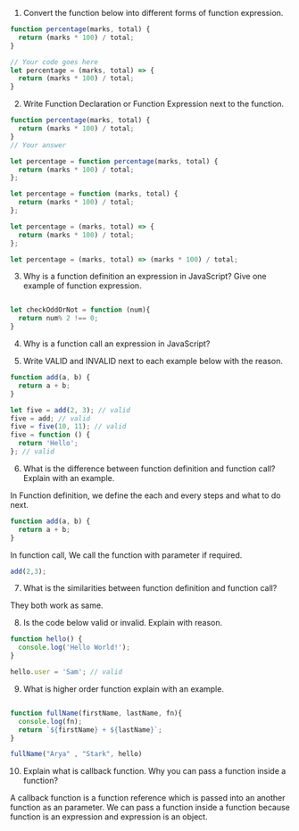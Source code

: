 1. Convert the function below into different forms of function expression.

```js
function percentage(marks, total) {
  return (marks * 100) / total;
}

// Your code goes here
let percentage = (marks, total) => {
  return (marks * 100) / total;
}

```

2. Write Function Declaration or Function Expression next to the function.

```js
function percentage(marks, total) {
  return (marks * 100) / total;
}
// Your answer
```
<!-- function Declaration -->


```js
let percentage = function percentage(marks, total) {
  return (marks * 100) / total;
};

```
<!-- function expression -->


```js
let percentage = function (marks, total) {
  return (marks * 100) / total;
};
```
<!-- function expression -->

```js
let percentage = (marks, total) => {
  return (marks * 100) / total;
};
```
<!-- Function expression -->

```js
let percentage = (marks, total) => (marks * 100) / total;
```
<!-- Function expression -->

3. Why is a function definition an expression in JavaScript? Give one example of function expression.

<!-- Ans. It is because expression is an object that's why function defination is an expression. And expression can be stored in any variable in which we want. -->

```js

let checkOddOrNot = function (num){
  return num% 2 !== 0;
}

```

4. Why is a function call an expression in JavaScript?

<!-- Function call is an expression in javacript because fucntion itself is an object and we can store into any variable.   -->

5. Write VALID and INVALID next to each example below with the reason.

```js
function add(a, b) {
  return a + b;
}

let five = add(2, 3); // valid
five = add; // valid
five = five(10, 11); // valid
five = function () {
  return 'Hello';
}; // valid
```

6. What is the difference between function definition and function call? Explain with an example.

In Function definition, we define the each and every steps and what to do next.
```js
function add(a, b) {
  return a + b;
}

```

In function call, We call the function with parameter if required.

```js
add(2,3);

```


7. What is the similarities between function definition and function call?

They both work as same.

8. Is the code below valid or invalid. Explain with reason.

```js
function hello() {
  console.log('Hello World!');
}

hello.user = 'Sam'; // valid
```

9. What is higher order function explain with an example.

<!-- Higher Order Function is a function which return a function or accepts a function as a parameter. -->

```js

function fullName(firstName, lastName, fn){
  console.log(fn);
  return `${firstName} + ${lastName}`;
}

fullName("Arya" , "Stark", hello)

```
10. Explain what is callback function. Why you can pass a function inside a function?

A callback function is a function reference  which is passed into an another function as an parameter. We can pass a function inside a function because function is an expression and expression is an object.

